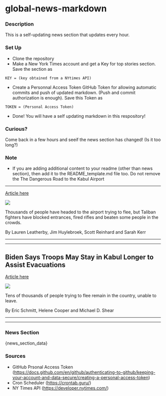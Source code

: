 # global-news-markdown

### Description 
This is a self-updating news section that updates every hour.

### Set Up 
* Clone the repository
* Make a New York Times account and get a Key for top stories section. Save the section as 
 ```
 KEY = (key obtained from a NYtimes API)
 ```
*  Create a Personnal Access Token GitHub Token for allowing automatic commits and push of updated markdown. (Push and commit authorization is enough). Save this Token as 
```
TOKEN = (Personal Access Token)
```
* Done! You will have a self updating markdown in this respository!

### Curious?
Come back in a few hours and seeif the news section has changed! (Is it too long?)

### Note
* If you are adding additional content to your readme (other than news section), then add it to the README_template.md file too. Do not remove the The Dangerous Road to the Kabul Airport
---------------------------------------

[Article here](https://www.nytimes.com/interactive/2021/08/18/world/asia/kabul-airport-afghanistan-maps.html)

[![](https://static01.nyt.com/images/2021/08/18/us/kabul-airport-afghanistan-maps-promo-1629325507334/kabul-airport-afghanistan-maps-promo-1629325507334-superJumbo.jpg)](https://www.nytimes.com/interactive/2021/08/18/world/asia/kabul-airport-afghanistan-maps.html)

Thousands of people have headed to the airport trying to flee, but Taliban fighters have blocked entrances, fired rifles and beaten some people in the crowds.

By Lauren Leatherby, Jim Huylebroek, Scott Reinhard and Sarah Kerr

* * *

* * *

Biden Says Troops May Stay in Kabul Longer to Assist Evacuations
----------------------------------------------------------------

[Article here](https://www.nytimes.com/2021/08/18/us/politics/military-afghan-evacuation.html)

[![](https://static01.nyt.com/images/2021/08/18/us/18dc-military/merlin_193374192_d194557a-4cd6-4ad0-8f2e-dcb02f536a72-superJumbo.jpg)](https://www.nytimes.com/2021/08/18/us/politics/military-afghan-evacuation.html)

Tens of thousands of people trying to flee remain in the country, unable to leave.

By Eric Schmitt, Helene Cooper and Michael D. Shear

* * *

* * *

### News Section 
{news_section_data}


### Sources 
* GitHub Prsonal Access Token (https://docs.github.com/en/github/authenticating-to-github/keeping-your-account-and-data-secure/creating-a-personal-access-token)
* Cron Scheduler (https://crontab.guru/)
* NY Times API (https://developer.nytimes.com/)
